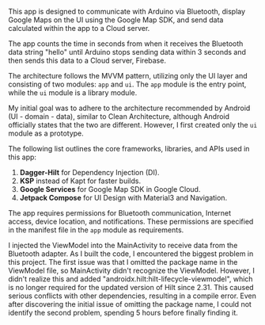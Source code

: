 This app is designed to communicate with Arduino via Bluetooth, display Google Maps on the UI using the Google Map SDK, and send data calculated within the app to a Cloud server. 

The app counts the time in seconds from when it receives the Bluetooth data string "hello" until Arduino stops sending data within 3 seconds and then sends this data to a Cloud server, Firebase.

The architecture follows the MVVM pattern, utilizing only the UI layer and consisting of two modules: `app` and `ui`. 
The `app` module is the entry point, while the `ui` module is a library module. 

My initial goal was to adhere to the architecture recommended by Android (UI - domain - data), similar to Clean Architecture, although Android officially states that the two are different. 
However, I first created only the `ui` module as a prototype.

The following list outlines the core frameworks, libraries, and APIs used in this app:
  1. **Dagger-Hilt** for Dependency Injection (DI).
  2. **KSP** instead of Kapt for faster builds.
  3. **Google Services** for Google Map SDK in Google Cloud.
  4. **Jetpack Compose** for UI Design with Material3 and Navigation.

The app requires permissions for Bluetooth communication, Internet access, device location, and notifications. 
These permissions are specified in the manifest file in the `app` module as requirements.

I injected the ViewModel into the MainActivity to receive data from the Bluetooth adapter. 
As I built the code, I encountered the biggest problem in this project. 
The first issue was that I omitted the package name in the ViewModel file, so MainActivity didn't recognize the ViewModel. 
However, I didn't realize this and added "androidx.hilt:hilt-lifecycle-viewmodel", which is no longer required for the updated version of Hilt since 2.31. 
This caused serious conflicts with other dependencies, resulting in a compile error. 
Even after discovering the initial issue of omitting the package name, I could not identify the second problem, spending 5 hours before finally finding it.
